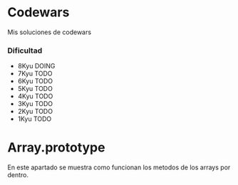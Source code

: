 # Codewars
Mis soluciones de codewars

### Dificultad

- 8Kyu DOING
- 7Kyu TODO
- 6Kyu TODO
- 5Kyu TODO
- 4Kyu TODO
- 3Kyu TODO
- 2Kyu TODO
- 1Kyu TODO

# Array.prototype
En este apartado se muestra como funcionan los metodos de los arrays por dentro.

